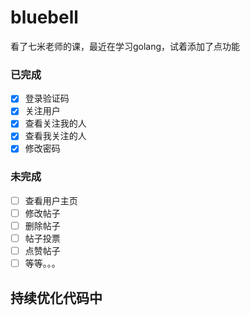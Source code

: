 # bluebell
看了七米老师的课，最近在学习golang，试着添加了点功能

### 已完成
- [X] 登录验证码
- [X] 关注用户
- [X] 查看关注我的人
- [X] 查看我关注的人
- [X] 修改密码

### 未完成
- [ ] 查看用户主页
- [ ] 修改帖子
- [ ] 删除帖子
- [ ] 帖子投票
- [ ] 点赞帖子
- [ ] 等等。。。

## 持续优化代码中




